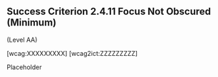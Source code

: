 ## Success Criterion 2.4.11 Focus Not Obscured (Minimum)

(Level AA)

[wcag:XXXXXXXXX]
[wcag2ict:ZZZZZZZZZ]

Placeholder
